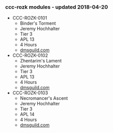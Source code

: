 ### ccc-rozk modules - updated 2018-04-20
* CCC-ROZK-0101
  * Binder's Torment
  * Jeremy Hochhalter
  * Tier 3
  * APL 13
  * 4 Hours
  * [dmsguild.com](http://www.dmsguild.com/product/221932/CCCROZK0101-Binders-Torment)
* CCC-ROZK-0102
  * Zhentarim's Lament
  * Jeremy Hochhalter
  * Tier 3
  * APL 13
  * 4 Hours
  * [dmsguild.com](http://www.dmsguild.com/product/221933/CCCROZK0102-Zhentarims-Lament)
* CCC-ROZK-0103
  * Necromancer's Ascent
  * Jeremy Hochhalter
  * Tier 3
  * APL 14
  * 4 Hours
  * [dmsguild.com](http://www.dmsguild.com/product/221934/CCCROZK0103-Necromancers-Ascent)

